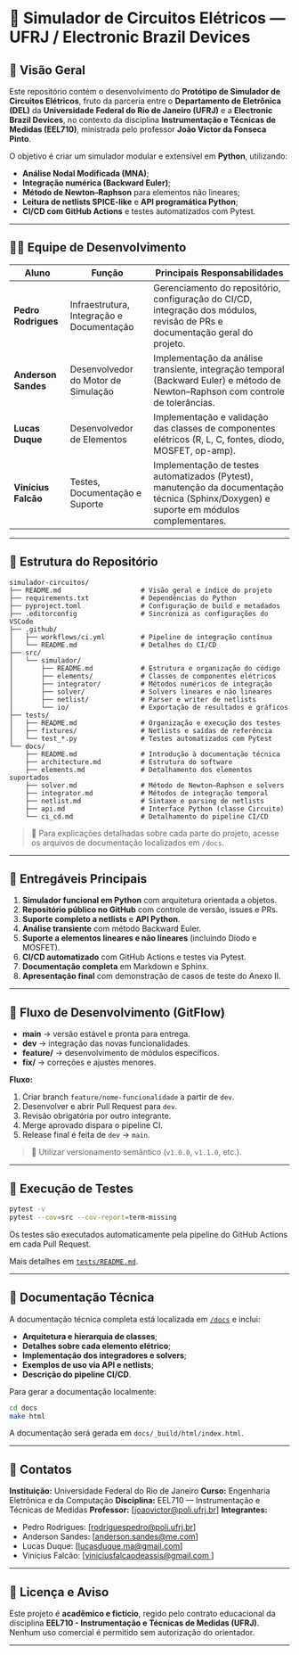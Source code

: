 # 🧠 Simulador de Circuitos Elétricos — UFRJ / Electronic Brazil Devices

## 📘 Visão Geral

Este repositório contém o desenvolvimento do **Protótipo de Simulador de Circuitos Elétricos**, fruto da parceria entre o **Departamento de Eletrônica (DEL)** da **Universidade Federal do Rio de Janeiro (UFRJ)** e a **Electronic Brazil Devices**, no contexto da disciplina **Instrumentação e Técnicas de Medidas (EEL710)**, ministrada pelo professor **João Victor da Fonseca Pinto**.

O objetivo é criar um simulador modular e extensível em **Python**, utilizando:

* **Análise Nodal Modificada (MNA)**;
* **Integração numérica (Backward Euler)**;
* **Método de Newton–Raphson** para elementos não lineares;
* **Leitura de netlists SPICE-like** e **API programática Python**;
* **CI/CD com GitHub Actions** e testes automatizados com Pytest.

---

## 👨‍🔬 Equipe de Desenvolvimento

| Aluno               | Função                                    | Principais Responsabilidades                                                                                                             |
| ------------------- | ----------------------------------------- | ---------------------------------------------------------------------------------------------------------------------------------------- |
| **Pedro Rodrigues** | Infraestrutura, Integração e Documentação | Gerenciamento do repositório, configuração do CI/CD, integração dos módulos, revisão de PRs e documentação geral do projeto.             |
| **Anderson Sandes** | Desenvolvedor do Motor de Simulação       | Implementação da análise transiente, integração temporal (Backward Euler) e método de Newton–Raphson com controle de tolerâncias.        |
| **Lucas Duque**     | Desenvolvedor de Elementos                | Implementação e validação das classes de componentes elétricos (R, L, C, fontes, diodo, MOSFET, op-amp).                                 |
| **Vinícius Falcão** | Testes, Documentação e Suporte            | Implementação de testes automatizados (Pytest), manutenção da documentação técnica (Sphinx/Doxygen) e suporte em módulos complementares. |

---

## 🧭 Estrutura do Repositório

```
simulador-circuitos/
├── README.md                    # Visão geral e índice do projeto
├── requirements.txt             # Dependências do Python
├── pyproject.toml               # Configuração de build e metadados
├── .editorconfig                # Sincroniza as configurações do VSCode
├── .github/
│   ├── workflows/ci.yml         # Pipeline de integração contínua
│   └── README.md                # Detalhes do CI/CD
├── src/
│   └── simulador/
│       ├── README.md            # Estrutura e organização do código
│       ├── elements/            # Classes de componentes elétricos
│       ├── integrator/          # Métodos numéricos de integração
│       ├── solver/              # Solvers lineares e não lineares
│       ├── netlist/             # Parser e writer de netlists
│       └── io/                  # Exportação de resultados e gráficos
├── tests/
│   ├── README.md                # Organização e execução dos testes
│   ├── fixtures/                # Netlists e saídas de referência
│   └── test_*.py                # Testes automatizados com Pytest
└── docs/
    ├── README.md                # Introdução à documentação técnica
    ├── architecture.md          # Estrutura do software
    ├── elements.md              # Detalhamento dos elementos suportados
    ├── solver.md                # Método de Newton–Raphson e solvers
    ├── integrator.md            # Métodos de integração temporal
    ├── netlist.md               # Sintaxe e parsing de netlists
    ├── api.md                   # Interface Python (classe Circuito)
    └── ci_cd.md                 # Detalhamento do pipeline CI/CD
```

> 📘 Para explicações detalhadas sobre cada parte do projeto, acesse os arquivos de documentação localizados em `/docs`.

---

## 🚀 Entregáveis Principais

1. **Simulador funcional em Python** com arquitetura orientada a objetos.
2. **Repositório público no GitHub** com controle de versão, issues e PRs.
3. **Suporte completo a netlists** e **API Python**.
4. **Análise transiente** com método Backward Euler.
5. **Suporte a elementos lineares e não lineares** (incluindo Diodo e MOSFET).
6. **CI/CD automatizado** com GitHub Actions e testes via Pytest.
7. **Documentação completa** em Markdown e Sphinx.
8. **Apresentação final** com demonstração de casos de teste do Anexo II.

---

## 🌿 Fluxo de Desenvolvimento (GitFlow)

* **main** → versão estável e pronta para entrega.
* **dev** → integração das novas funcionalidades.
* **feature/** → desenvolvimento de módulos específicos.
* **fix/** → correções e ajustes menores.

**Fluxo:**

1. Criar branch `feature/nome-funcionalidade` a partir de `dev`.
2. Desenvolver e abrir Pull Request para `dev`.
3. Revisão obrigatória por outro integrante.
4. Merge aprovado dispara o pipeline CI.
5. Release final é feita de `dev` → `main`.

> 🔖 Utilizar versionamento semântico (`v1.0.0`, `v1.1.0`, etc.).

---

## 🧪 Execução de Testes

```bash
pytest -v
pytest --cov=src --cov-report=term-missing
```

Os testes são executados automaticamente pela pipeline do GitHub Actions em cada Pull Request.

Mais detalhes em [`tests/README.md`](tests/README.md).

---

## 🧩 Documentação Técnica

A documentação técnica completa está localizada em [`/docs`](docs/README.md) e inclui:

* **Arquitetura e hierarquia de classes**;
* **Detalhes sobre cada elemento elétrico**;
* **Implementação dos integradores e solvers**;
* **Exemplos de uso via API e netlists**;
* **Descrição do pipeline CI/CD**.

Para gerar a documentação localmente:

```bash
cd docs
make html
```

A documentação será gerada em `docs/_build/html/index.html`.

---

## 📩 Contatos

**Instituição:** Universidade Federal do Rio de Janeiro
**Curso:** Engenharia Eletrônica e da Computação
**Disciplina:** EEL710 — Instrumentação e Técnicas de Medidas
**Professor:** [[joaovictor@poli.ufrj.br](mailto:joaovictor@poli.ufrj.br)]
**Integrantes:**
* Pedro Rodrigues: [[rodriguespedro@poli.ufrj.br](mailto:rodriguespedro@poli.ufrj.br)]
* Anderson Sandes: [[anderson.sandes@me.com](mailto:anderson.sandes@me.com)]
* Lucas Duque: [[lucasduque.ma@gmail.com](mailto:lucasduque.ma@gmail.com)]
* Vinícius Falcão: [[viniciusfalcaodeassis@gmail.com ](mailto:viniciusfalcaodeassis@gmail.com )]

---

## 🧾 Licença e Aviso

Este projeto é **acadêmico e fictício**, regido pelo contrato educacional da disciplina **EEL710 - Instrumentação e Técnicas de Medidas (UFRJ)**. Nenhum uso comercial é permitido sem autorização do orientador.

---